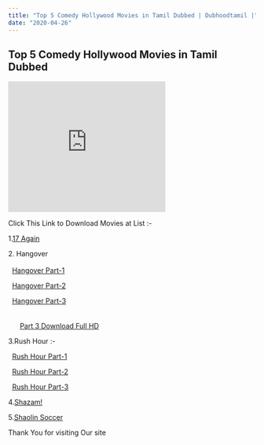 ```yaml
---
title: "Top 5 Comedy Hollywood Movies in Tamil Dubbed | Dubhoodtamil |"
date: "2020-04-26"
---
```


## Top 5 Comedy Hollywood Movies in Tamil Dubbed

<iframe allowfullscreen class="YOUTUBE-iframe-video" data-thumbnail-src="https://i.ytimg.com/vi/AbSyaq7LUt4/0.jpg" frameborder="0" height="266" src="https://www.youtube.com/embed/AbSyaq7LUt4?feature=player_embedded" width="320"></iframe>

Click This Link to Download Movies at List :-

  

1.[17 Again](http://d1.uptofiles.site//files/Tamil{6a9242ac63492b6a27eb196a6e17803ac8b6d8f05d0536ef84b9c25d26eb437e}20Dubbed{6a9242ac63492b6a27eb196a6e17803ac8b6d8f05d0536ef84b9c25d26eb437e}20Movies/17{6a9242ac63492b6a27eb196a6e17803ac8b6d8f05d0536ef84b9c25d26eb437e}20Again{6a9242ac63492b6a27eb196a6e17803ac8b6d8f05d0536ef84b9c25d26eb437e}20(2009)/17{6a9242ac63492b6a27eb196a6e17803ac8b6d8f05d0536ef84b9c25d26eb437e}20Again{6a9242ac63492b6a27eb196a6e17803ac8b6d8f05d0536ef84b9c25d26eb437e}20(640x360)/17{6a9242ac63492b6a27eb196a6e17803ac8b6d8f05d0536ef84b9c25d26eb437e}20Again{6a9242ac63492b6a27eb196a6e17803ac8b6d8f05d0536ef84b9c25d26eb437e}20HD.mp4) 

2\. Hangover   
     
  [Hangover Part-1](http://d11.uptofiles.site//files/Tamil{6a9242ac63492b6a27eb196a6e17803ac8b6d8f05d0536ef84b9c25d26eb437e}20Dubbed{6a9242ac63492b6a27eb196a6e17803ac8b6d8f05d0536ef84b9c25d26eb437e}20Collections/The{6a9242ac63492b6a27eb196a6e17803ac8b6d8f05d0536ef84b9c25d26eb437e}20Hangover{6a9242ac63492b6a27eb196a6e17803ac8b6d8f05d0536ef84b9c25d26eb437e}20Trilogy{6a9242ac63492b6a27eb196a6e17803ac8b6d8f05d0536ef84b9c25d26eb437e}20Collections/The{6a9242ac63492b6a27eb196a6e17803ac8b6d8f05d0536ef84b9c25d26eb437e}20Hangover{6a9242ac63492b6a27eb196a6e17803ac8b6d8f05d0536ef84b9c25d26eb437e}20(2009)/Mp4{6a9242ac63492b6a27eb196a6e17803ac8b6d8f05d0536ef84b9c25d26eb437e}20HD{6a9242ac63492b6a27eb196a6e17803ac8b6d8f05d0536ef84b9c25d26eb437e}20(640x360)/The{6a9242ac63492b6a27eb196a6e17803ac8b6d8f05d0536ef84b9c25d26eb437e}20Hangover{6a9242ac63492b6a27eb196a6e17803ac8b6d8f05d0536ef84b9c25d26eb437e}20(2009){6a9242ac63492b6a27eb196a6e17803ac8b6d8f05d0536ef84b9c25d26eb437e}20HD{6a9242ac63492b6a27eb196a6e17803ac8b6d8f05d0536ef84b9c25d26eb437e}20(640x360).mp4) 

  
  
  [Hangover Part-2](http://d11.uptofiles.site//files/Tamil{6a9242ac63492b6a27eb196a6e17803ac8b6d8f05d0536ef84b9c25d26eb437e}20Dubbed{6a9242ac63492b6a27eb196a6e17803ac8b6d8f05d0536ef84b9c25d26eb437e}20Collections/The{6a9242ac63492b6a27eb196a6e17803ac8b6d8f05d0536ef84b9c25d26eb437e}20Hangover{6a9242ac63492b6a27eb196a6e17803ac8b6d8f05d0536ef84b9c25d26eb437e}20Trilogy{6a9242ac63492b6a27eb196a6e17803ac8b6d8f05d0536ef84b9c25d26eb437e}20Collections/The{6a9242ac63492b6a27eb196a6e17803ac8b6d8f05d0536ef84b9c25d26eb437e}20Hangover{6a9242ac63492b6a27eb196a6e17803ac8b6d8f05d0536ef84b9c25d26eb437e}202{6a9242ac63492b6a27eb196a6e17803ac8b6d8f05d0536ef84b9c25d26eb437e}20(2011)/Mp4{6a9242ac63492b6a27eb196a6e17803ac8b6d8f05d0536ef84b9c25d26eb437e}20HD{6a9242ac63492b6a27eb196a6e17803ac8b6d8f05d0536ef84b9c25d26eb437e}20(640x360)/The{6a9242ac63492b6a27eb196a6e17803ac8b6d8f05d0536ef84b9c25d26eb437e}20Hangover{6a9242ac63492b6a27eb196a6e17803ac8b6d8f05d0536ef84b9c25d26eb437e}202{6a9242ac63492b6a27eb196a6e17803ac8b6d8f05d0536ef84b9c25d26eb437e}20(2011){6a9242ac63492b6a27eb196a6e17803ac8b6d8f05d0536ef84b9c25d26eb437e}20HD{6a9242ac63492b6a27eb196a6e17803ac8b6d8f05d0536ef84b9c25d26eb437e}20(640x360).mp4) 

  [Hangover Part-3](http://d11.uptofiles.site//files/Tamil{6a9242ac63492b6a27eb196a6e17803ac8b6d8f05d0536ef84b9c25d26eb437e}20Dubbed{6a9242ac63492b6a27eb196a6e17803ac8b6d8f05d0536ef84b9c25d26eb437e}20Collections/The{6a9242ac63492b6a27eb196a6e17803ac8b6d8f05d0536ef84b9c25d26eb437e}20Hangover{6a9242ac63492b6a27eb196a6e17803ac8b6d8f05d0536ef84b9c25d26eb437e}20Trilogy{6a9242ac63492b6a27eb196a6e17803ac8b6d8f05d0536ef84b9c25d26eb437e}20Collections/The{6a9242ac63492b6a27eb196a6e17803ac8b6d8f05d0536ef84b9c25d26eb437e}20Hangover{6a9242ac63492b6a27eb196a6e17803ac8b6d8f05d0536ef84b9c25d26eb437e}203{6a9242ac63492b6a27eb196a6e17803ac8b6d8f05d0536ef84b9c25d26eb437e}20(2013)/Mp4{6a9242ac63492b6a27eb196a6e17803ac8b6d8f05d0536ef84b9c25d26eb437e}20HD{6a9242ac63492b6a27eb196a6e17803ac8b6d8f05d0536ef84b9c25d26eb437e}20(640x360)/The{6a9242ac63492b6a27eb196a6e17803ac8b6d8f05d0536ef84b9c25d26eb437e}20Hangover{6a9242ac63492b6a27eb196a6e17803ac8b6d8f05d0536ef84b9c25d26eb437e}203{6a9242ac63492b6a27eb196a6e17803ac8b6d8f05d0536ef84b9c25d26eb437e}20(2013){6a9242ac63492b6a27eb196a6e17803ac8b6d8f05d0536ef84b9c25d26eb437e}20HD{6a9242ac63492b6a27eb196a6e17803ac8b6d8f05d0536ef84b9c25d26eb437e}20(640x360).mp4)    
       
   
      [Part 3 Download Full HD](http://cdn26.vidorg.net/h7tocklfamlbu3tf6rudl4pszruz7gyylukit2x7m6warqt5yps4jng4oqta/TamilYogi.com_-_The_Hangover_Part_III_(2013)[720p_BDRip_[Tamil_(Half)_+_Hindi_+_Eng]_HD_720p.mp4)

  

  
  

3.Rush Hour :-

  [Rush Hour Part-1](http://d11.uptofiles.site//files/Tamil{6a9242ac63492b6a27eb196a6e17803ac8b6d8f05d0536ef84b9c25d26eb437e}20Dubbed{6a9242ac63492b6a27eb196a6e17803ac8b6d8f05d0536ef84b9c25d26eb437e}20Collections/Jackie{6a9242ac63492b6a27eb196a6e17803ac8b6d8f05d0536ef84b9c25d26eb437e}20Chan{6a9242ac63492b6a27eb196a6e17803ac8b6d8f05d0536ef84b9c25d26eb437e}20Movie{6a9242ac63492b6a27eb196a6e17803ac8b6d8f05d0536ef84b9c25d26eb437e}20Collections/Rush{6a9242ac63492b6a27eb196a6e17803ac8b6d8f05d0536ef84b9c25d26eb437e}20Hour{6a9242ac63492b6a27eb196a6e17803ac8b6d8f05d0536ef84b9c25d26eb437e}20(1998)/Mp4{6a9242ac63492b6a27eb196a6e17803ac8b6d8f05d0536ef84b9c25d26eb437e}20HD{6a9242ac63492b6a27eb196a6e17803ac8b6d8f05d0536ef84b9c25d26eb437e}20(640x360)/Rush{6a9242ac63492b6a27eb196a6e17803ac8b6d8f05d0536ef84b9c25d26eb437e}20Hour{6a9242ac63492b6a27eb196a6e17803ac8b6d8f05d0536ef84b9c25d26eb437e}20(1998){6a9242ac63492b6a27eb196a6e17803ac8b6d8f05d0536ef84b9c25d26eb437e}20HD{6a9242ac63492b6a27eb196a6e17803ac8b6d8f05d0536ef84b9c25d26eb437e}20(640x360).mp4)

  

  [Rush Hour Part-2](http://d4.uptofiles.site//files/Tamil{6a9242ac63492b6a27eb196a6e17803ac8b6d8f05d0536ef84b9c25d26eb437e}20Dubbed{6a9242ac63492b6a27eb196a6e17803ac8b6d8f05d0536ef84b9c25d26eb437e}20Collections/Jackie{6a9242ac63492b6a27eb196a6e17803ac8b6d8f05d0536ef84b9c25d26eb437e}20Chan{6a9242ac63492b6a27eb196a6e17803ac8b6d8f05d0536ef84b9c25d26eb437e}20Movie{6a9242ac63492b6a27eb196a6e17803ac8b6d8f05d0536ef84b9c25d26eb437e}20Collections/Rush{6a9242ac63492b6a27eb196a6e17803ac8b6d8f05d0536ef84b9c25d26eb437e}20Hour{6a9242ac63492b6a27eb196a6e17803ac8b6d8f05d0536ef84b9c25d26eb437e}202{6a9242ac63492b6a27eb196a6e17803ac8b6d8f05d0536ef84b9c25d26eb437e}20(2001)/Mp4{6a9242ac63492b6a27eb196a6e17803ac8b6d8f05d0536ef84b9c25d26eb437e}20HD{6a9242ac63492b6a27eb196a6e17803ac8b6d8f05d0536ef84b9c25d26eb437e}20(640x360)/Rush{6a9242ac63492b6a27eb196a6e17803ac8b6d8f05d0536ef84b9c25d26eb437e}20Hour{6a9242ac63492b6a27eb196a6e17803ac8b6d8f05d0536ef84b9c25d26eb437e}202{6a9242ac63492b6a27eb196a6e17803ac8b6d8f05d0536ef84b9c25d26eb437e}20(2001){6a9242ac63492b6a27eb196a6e17803ac8b6d8f05d0536ef84b9c25d26eb437e}20HD{6a9242ac63492b6a27eb196a6e17803ac8b6d8f05d0536ef84b9c25d26eb437e}20(640x360).mp4) 

  [Rush Hour Part-3](http://d11.uptofiles.site//files/Tamil{6a9242ac63492b6a27eb196a6e17803ac8b6d8f05d0536ef84b9c25d26eb437e}20Dubbed{6a9242ac63492b6a27eb196a6e17803ac8b6d8f05d0536ef84b9c25d26eb437e}20Collections/Jackie{6a9242ac63492b6a27eb196a6e17803ac8b6d8f05d0536ef84b9c25d26eb437e}20Chan{6a9242ac63492b6a27eb196a6e17803ac8b6d8f05d0536ef84b9c25d26eb437e}20Movie{6a9242ac63492b6a27eb196a6e17803ac8b6d8f05d0536ef84b9c25d26eb437e}20Collections/Rush{6a9242ac63492b6a27eb196a6e17803ac8b6d8f05d0536ef84b9c25d26eb437e}20Hour{6a9242ac63492b6a27eb196a6e17803ac8b6d8f05d0536ef84b9c25d26eb437e}203{6a9242ac63492b6a27eb196a6e17803ac8b6d8f05d0536ef84b9c25d26eb437e}20(2007)/Mp4{6a9242ac63492b6a27eb196a6e17803ac8b6d8f05d0536ef84b9c25d26eb437e}20HD{6a9242ac63492b6a27eb196a6e17803ac8b6d8f05d0536ef84b9c25d26eb437e}20(640x360)/Rush{6a9242ac63492b6a27eb196a6e17803ac8b6d8f05d0536ef84b9c25d26eb437e}20Hour{6a9242ac63492b6a27eb196a6e17803ac8b6d8f05d0536ef84b9c25d26eb437e}203{6a9242ac63492b6a27eb196a6e17803ac8b6d8f05d0536ef84b9c25d26eb437e}20(2007){6a9242ac63492b6a27eb196a6e17803ac8b6d8f05d0536ef84b9c25d26eb437e}20HD{6a9242ac63492b6a27eb196a6e17803ac8b6d8f05d0536ef84b9c25d26eb437e}20(640x360).mp4) 

4.[Shazam!](http://d9.uptofiles.site//files/Tamil{6a9242ac63492b6a27eb196a6e17803ac8b6d8f05d0536ef84b9c25d26eb437e}20Dubbed{6a9242ac63492b6a27eb196a6e17803ac8b6d8f05d0536ef84b9c25d26eb437e}20Movies/Shazam{6a9242ac63492b6a27eb196a6e17803ac8b6d8f05d0536ef84b9c25d26eb437e}20(2019)/Shazam{6a9242ac63492b6a27eb196a6e17803ac8b6d8f05d0536ef84b9c25d26eb437e}20(640x360)/Shazam{6a9242ac63492b6a27eb196a6e17803ac8b6d8f05d0536ef84b9c25d26eb437e}202019{6a9242ac63492b6a27eb196a6e17803ac8b6d8f05d0536ef84b9c25d26eb437e}20HD.mp4) 

  

5.[Shaolin Soccer](http://d1.uptofiles.site//files/Tamil{6a9242ac63492b6a27eb196a6e17803ac8b6d8f05d0536ef84b9c25d26eb437e}20Dubbed{6a9242ac63492b6a27eb196a6e17803ac8b6d8f05d0536ef84b9c25d26eb437e}20Movies/Shaolin{6a9242ac63492b6a27eb196a6e17803ac8b6d8f05d0536ef84b9c25d26eb437e}20Soccer{6a9242ac63492b6a27eb196a6e17803ac8b6d8f05d0536ef84b9c25d26eb437e}20(2001)/Shaolin{6a9242ac63492b6a27eb196a6e17803ac8b6d8f05d0536ef84b9c25d26eb437e}20Soccer{6a9242ac63492b6a27eb196a6e17803ac8b6d8f05d0536ef84b9c25d26eb437e}20(640x360)/Shaolin{6a9242ac63492b6a27eb196a6e17803ac8b6d8f05d0536ef84b9c25d26eb437e}20Soccer{6a9242ac63492b6a27eb196a6e17803ac8b6d8f05d0536ef84b9c25d26eb437e}20HD.mp4) 

Thank You for visiting Our site
